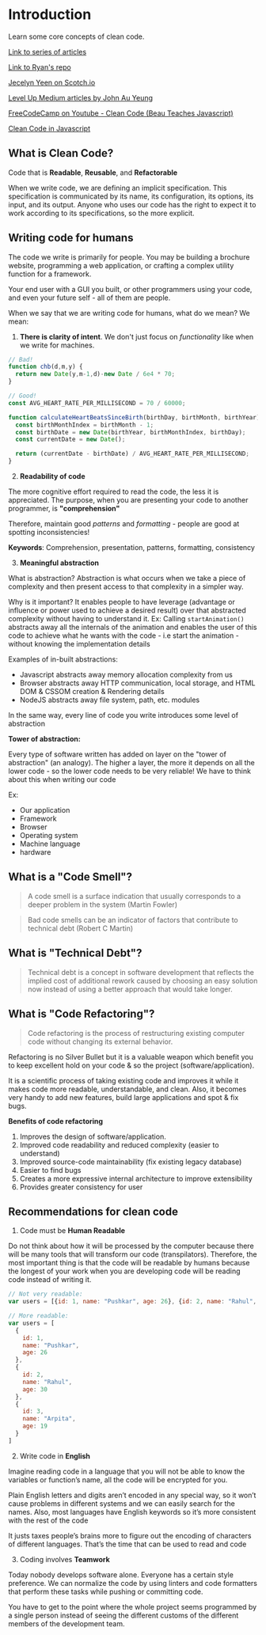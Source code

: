 # Introduction

Learn some core concepts of clean code.

[Link to series of articles](https://dev.to/carlillo/clean-code-applied-to-javascript-part-i-before-your-start-16ic)

[Link to Ryan's repo](https://github.com/ryanmcdermott/clean-code-javascript)

[Jecelyn Yeen on Scotch.io](https://scotch.io/tutorials/5-tips-to-write-better-conditionals-in-javascript#toc-1-use-array-includes-for-multiple-criteria)

[Level Up Medium articles by John Au Yeung](https://levelup.gitconnected.com/@hohanga)

[FreeCodeCamp on Youtube - Clean Code (Beau Teaches Javascript)](https://www.youtube.com/playlist?list=PLWKjhJtqVAbkK24EaPurzMq0-kw5U9pJh)

[Clean Code in Javascript](https://github.com/PacktPublishing/Clean-Code-in-JavaScript)

## What is Clean Code?

Code that is **Readable**, **Reusable**, and **Refactorable**

When we write code, we are defining an implicit specification. This specification is communicated by its name, its configuration, its options, its input, and its output. Anyone who uses our code has the right to expect it to work according to its specifications, so the more explicit.

## Writing code for humans

The code we write is primarily for people. You may be building a brochure website, programming a web application, or crafting a complex utility function for a framework.

Your end user with a GUI you built, or other programmers using your code, and even your future self - all of them are people.

When we say that we are writing code for humans, what do we mean? We mean:

1. **There is clarity of intent**. We don't just focus on _functionality_ like when we write for machines.

```javascript
// Bad!
function chb(d,m,y) {
  return new Date(y,m-1,d)-new Date / 6e4 * 70;
}

// Good!
const AVG_HEART_RATE_PER_MILLISECOND = 70 / 60000;

function calculateHeartBeatsSinceBirth(birthDay, birthMonth, birthYear) {
  const birthMonthIndex = birthMonth - 1;
  const birthDate = new Date(birthYear, birthMonthIndex, birthDay);
  const currentDate = new Date();

  return (currentDate - birthDate) / AVG_HEART_RATE_PER_MILLISECOND;
}
```

2. **Readability of code**

The more cognitive effort required to read the code, the less it is appreciated. The purpose, when you are presenting your code to another programmer, is **"comprehension"**

Therefore, maintain good _patterns_ and _formatting_ - people are good at spotting inconsistencies!

**Keywords**: Comprehension, presentation, patterns, formatting, consistency

3. **Meaningful abstraction**

What is abstraction? Abstraction is what occurs when we take a piece of complexity and then present access to that complexity in a simpler way.

Why is it important? It enables people to have leverage (advantage or influence or power used to achieve a desired result) over that abstracted complexity without having to understand it. Ex: Calling `startAnimation()` abstracts away all the internals of the animation and enables the user of this code to achieve what he wants with the code - i.e start the animation - without knowing the implementation details

Examples of in-built abstractions:
- Javascript abstracts away memory allocation complexity from us
- Browser abstracts away HTTP communication, local storage, and HTML DOM & CSSOM creation & Rendering details
- NodeJS abstracts away file system, path, etc. modules

In the same way, every line of code you write introduces some level of abstraction

**Tower of abstraction:**

Every type of software written has added on layer on the "tower of abstraction" (an analogy). The higher a layer, the more it depends on all the lower code - so the lower code needs to be very reliable! We have to think about this when writing our code

Ex: 
- Our application
- Framework
- Browser
- Operating system
- Machine language 
- hardware

## What is a "Code Smell"?

> A code smell is a surface indication that usually corresponds
> to a deeper problem in the system (Martin Fowler)

> Bad code smells can be an indicator of factors 
> that contribute to technical debt (Robert C  Martin)

## What is "Technical Debt"?

> Technical debt is a concept in software development that reflects 
> the implied cost of additional rework caused by choosing an easy 
> solution now instead of using a better approach that would take longer.

## What is "Code Refactoring"?

> Code refactoring is the process of restructuring existing computer code without changing its external behavior.

Refactoring is no Silver Bullet but it is a valuable weapon which benefit you to keep excellent hold on your code & so the project (software/application).

It is a scientific process of taking existing code and improves it while it makes code more readable, understandable, and clean. Also, it becomes very handy to add new features, build large applications and spot & fix bugs.

**Benefits of code refactoring**

1. Improves the design of software/application.
2. Improved code readability and reduced complexity (easier to understand)
3. Improved source-code maintainability (fix existing legacy database)
4. Easier to find bugs
5. Creates a more expressive internal architecture to improve extensibility
6. Provides greater consistency for user

## Recommendations for clean code

1. Code must be **Human Readable**

Do not think about how it will be processed by the computer because there will be many tools that will transform our code (transpilators). Therefore, the most important thing is that the code will be readable by humans because the longest of your work when you are developing code will be reading code instead of writing it.

```javascript
// Not very readable:
var users = [{id: 1, name: "Pushkar", age: 26}, {id: 2, name: "Rahul", age: 30}, {id: 3, name: "Arpita", age: 19}]

// More readable:
var users = [
  {
    id: 1, 
    name: "Pushkar", 
    age: 26
  }, 
  {
    id: 2, 
    name: "Rahul", 
    age: 30
  },
  {
    id: 3, 
    name: "Arpita", 
    age: 19
  }
]
```

2. Write code in **English**

Imagine reading code in a language that you will not be able to know the variables or function’s name, all the code will be encrypted for you.

Plain English letters and digits aren’t encoded in any special way, so it won’t cause problems in different systems and we can easily search for the names. Also, most languages have English keywords so it’s more consistent with the rest of the code

It justs taxes people’s brains more to figure out the encoding of characters of different languages. That’s the time that can be used to read and code

3. Coding involves **Teamwork**

Today nobody develops software alone. Everyone has a certain style preference. We can normalize the code by using linters and code formatters that perform these tasks while pushing or committing code.

You have to get to the point where the whole project seems programmed by a single person instead of seeing the different customs of the different members of the development team.